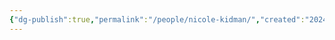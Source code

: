 ```yaml
---
{"dg-publish":true,"permalink":"/people/nicole-kidman/","created":"2024-03-12","updated":"2024-03-12"}
---
```


